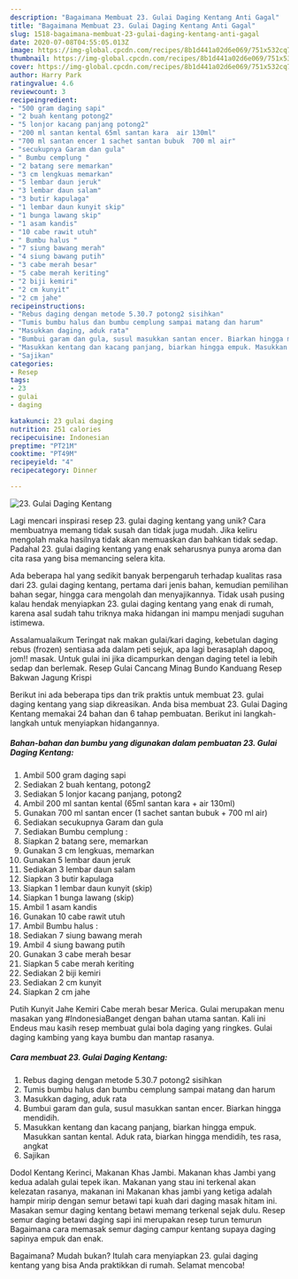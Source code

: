 ```yaml
---
description: "Bagaimana Membuat 23. Gulai Daging Kentang Anti Gagal"
title: "Bagaimana Membuat 23. Gulai Daging Kentang Anti Gagal"
slug: 1518-bagaimana-membuat-23-gulai-daging-kentang-anti-gagal
date: 2020-07-08T04:55:05.013Z
image: https://img-global.cpcdn.com/recipes/8b1d441a02d6e069/751x532cq70/23-gulai-daging-kentang-foto-resep-utama.jpg
thumbnail: https://img-global.cpcdn.com/recipes/8b1d441a02d6e069/751x532cq70/23-gulai-daging-kentang-foto-resep-utama.jpg
cover: https://img-global.cpcdn.com/recipes/8b1d441a02d6e069/751x532cq70/23-gulai-daging-kentang-foto-resep-utama.jpg
author: Harry Park
ratingvalue: 4.6
reviewcount: 3
recipeingredient:
- "500 gram daging sapi"
- "2 buah kentang potong2"
- "5 lonjor kacang panjang potong2"
- "200 ml santan kental 65ml santan kara  air 130ml"
- "700 ml santan encer 1 sachet santan bubuk  700 ml air"
- "secukupnya Garam dan gula"
- " Bumbu cemplung "
- "2 batang sere memarkan"
- "3 cm lengkuas memarkan"
- "5 lembar daun jeruk"
- "3 lembar daun salam"
- "3 butir kapulaga"
- "1 lembar daun kunyit skip"
- "1 bunga lawang skip"
- "1 asam kandis"
- "10 cabe rawit utuh"
- " Bumbu halus "
- "7 siung bawang merah"
- "4 siung bawang putih"
- "3 cabe merah besar"
- "5 cabe merah keriting"
- "2 biji kemiri"
- "2 cm kunyit"
- "2 cm jahe"
recipeinstructions:
- "Rebus daging dengan metode 5.30.7 potong2 sisihkan"
- "Tumis bumbu halus dan bumbu cemplung sampai matang dan harum"
- "Masukkan daging, aduk rata"
- "Bumbui garam dan gula, susul masukkan santan encer. Biarkan hingga mendidih."
- "Masukkan kentang dan kacang panjang, biarkan hingga empuk. Masukkan santan kental. Aduk rata, biarkan hingga mendidih, tes rasa, angkat"
- "Sajikan"
categories:
- Resep
tags:
- 23
- gulai
- daging

katakunci: 23 gulai daging 
nutrition: 251 calories
recipecuisine: Indonesian
preptime: "PT21M"
cooktime: "PT49M"
recipeyield: "4"
recipecategory: Dinner

---
```



![23. Gulai Daging Kentang](https://img-global.cpcdn.com/recipes/8b1d441a02d6e069/751x532cq70/23-gulai-daging-kentang-foto-resep-utama.jpg)

Lagi mencari inspirasi resep 23. gulai daging kentang yang unik? Cara membuatnya memang tidak susah dan tidak juga mudah. Jika keliru mengolah maka hasilnya tidak akan memuaskan dan bahkan tidak sedap. Padahal 23. gulai daging kentang yang enak seharusnya punya aroma dan cita rasa yang bisa memancing selera kita.

Ada beberapa hal yang sedikit banyak berpengaruh terhadap kualitas rasa dari 23. gulai daging kentang, pertama dari jenis bahan, kemudian pemilihan bahan segar, hingga cara mengolah dan menyajikannya. Tidak usah pusing kalau hendak menyiapkan 23. gulai daging kentang yang enak di rumah, karena asal sudah tahu triknya maka hidangan ini mampu menjadi suguhan istimewa.

Assalamualaikum Teringat nak makan gulai/kari daging, kebetulan daging rebus (frozen) sentiasa ada dalam peti sejuk, apa lagi berasaplah dapoq, jom!! masak. Untuk gulai ini jika dicampurkan dengan daging tetel ia lebih sedap dan berlemak. Resep Gulai Cancang Minag Bundo Kanduang Resep Bakwan Jagung Krispi


Berikut ini ada beberapa tips dan trik praktis untuk membuat 23. gulai daging kentang yang siap dikreasikan. Anda bisa membuat 23. Gulai Daging Kentang memakai 24 bahan dan 6 tahap pembuatan. Berikut ini langkah-langkah untuk menyiapkan hidangannya.

<!--inarticleads1-->

##### Bahan-bahan dan bumbu yang digunakan dalam pembuatan 23. Gulai Daging Kentang:

1. Ambil 500 gram daging sapi
1. Sediakan 2 buah kentang, potong2
1. Sediakan 5 lonjor kacang panjang, potong2
1. Ambil 200 ml santan kental (65ml santan kara + air 130ml)
1. Gunakan 700 ml santan encer (1 sachet santan bubuk + 700 ml air)
1. Sediakan secukupnya Garam dan gula
1. Sediakan  Bumbu cemplung :
1. Siapkan 2 batang sere, memarkan
1. Gunakan 3 cm lengkuas, memarkan
1. Gunakan 5 lembar daun jeruk
1. Sediakan 3 lembar daun salam
1. Siapkan 3 butir kapulaga
1. Siapkan 1 lembar daun kunyit (skip)
1. Siapkan 1 bunga lawang (skip)
1. Ambil 1 asam kandis
1. Gunakan 10 cabe rawit utuh
1. Ambil  Bumbu halus :
1. Sediakan 7 siung bawang merah
1. Ambil 4 siung bawang putih
1. Gunakan 3 cabe merah besar
1. Siapkan 5 cabe merah keriting
1. Sediakan 2 biji kemiri
1. Sediakan 2 cm kunyit
1. Siapkan 2 cm jahe


Putih Kunyit Jahe Kemiri Cabe merah besar Merica. Gulai merupakan menu masakan yang #IndonesiaBanget dengan bahan utama santan. Kali ini Endeus mau kasih resep membuat gulai bola daging yang ringkes. Gulai daging kambing yang kaya bumbu dan mantap rasanya. 

<!--inarticleads2-->

##### Cara membuat 23. Gulai Daging Kentang:

1. Rebus daging dengan metode 5.30.7 potong2 sisihkan
1. Tumis bumbu halus dan bumbu cemplung sampai matang dan harum
1. Masukkan daging, aduk rata
1. Bumbui garam dan gula, susul masukkan santan encer. Biarkan hingga mendidih.
1. Masukkan kentang dan kacang panjang, biarkan hingga empuk. Masukkan santan kental. Aduk rata, biarkan hingga mendidih, tes rasa, angkat
1. Sajikan


Dodol Kentang Kerinci, Makanan Khas Jambi. Makanan khas Jambi yang kedua adalah gulai tepek ikan. Makanan yang stau ini terkenal akan kelezatan rasanya, makanan ini Makanan khas jambi yang ketiga adalah hampir mirip dengan semur betawi tapi kuah dari daging masak hitam ini. Masakan semur daging kentang betawi memang terkenal sejak dulu. Resep semur daging betawi daging sapi ini merupakan resep turun temurun Bagaimana cara memasak semur daging campur kentang supaya daging sapinya empuk dan enak. 

Bagaimana? Mudah bukan? Itulah cara menyiapkan 23. gulai daging kentang yang bisa Anda praktikkan di rumah. Selamat mencoba!
